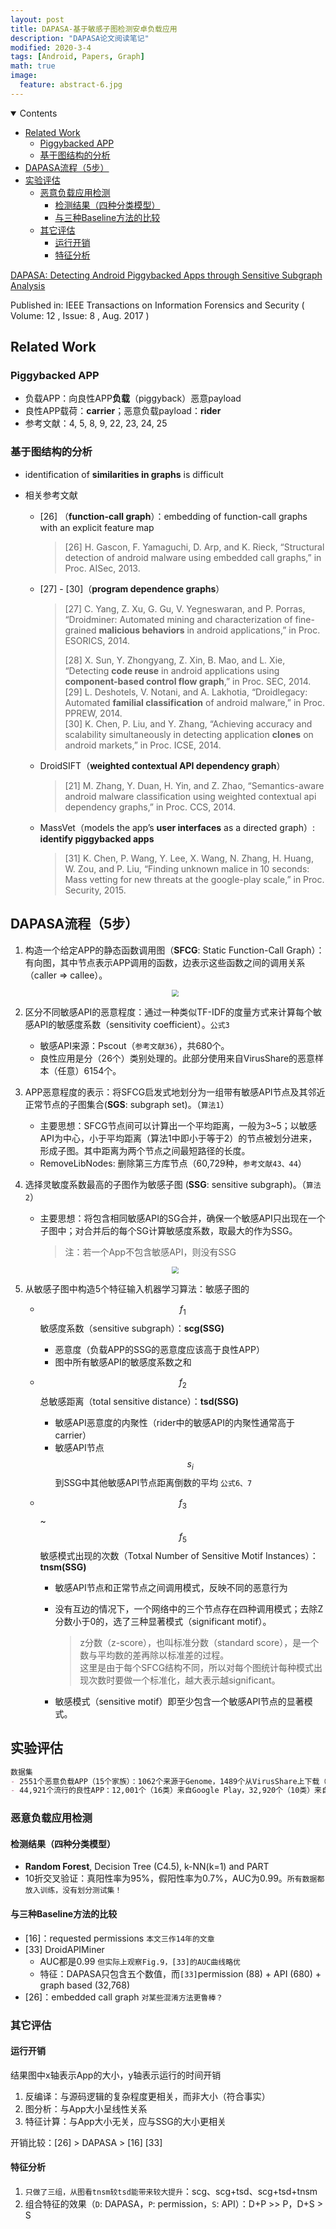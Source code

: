 ```yaml
---
layout: post
title: DAPASA-基于敏感子图检测安卓负载应用
description: "DAPASA论文阅读笔记"
modified: 2020-3-4
tags: [Android, Papers, Graph]
math: true
image:
  feature: abstract-6.jpg
---
```

<details open><!-- 可选open -->
<summary>Contents</summary>
<div markdown="1">
<!-- TOC -->

- [Related Work](#related-work)
    - [Piggybacked APP](#piggybacked-app)
    - [基于图结构的分析](#%E5%9F%BA%E4%BA%8E%E5%9B%BE%E7%BB%93%E6%9E%84%E7%9A%84%E5%88%86%E6%9E%90)
- [DAPASA流程（5步）](#dapasa%E6%B5%81%E7%A8%8B5%E6%AD%A5)
- [实验评估](#%E5%AE%9E%E9%AA%8C%E8%AF%84%E4%BC%B0)
    - [恶意负载应用检测](#%E6%81%B6%E6%84%8F%E8%B4%9F%E8%BD%BD%E5%BA%94%E7%94%A8%E6%A3%80%E6%B5%8B)
        - [检测结果（四种分类模型）](#%E6%A3%80%E6%B5%8B%E7%BB%93%E6%9E%9C%E5%9B%9B%E7%A7%8D%E5%88%86%E7%B1%BB%E6%A8%A1%E5%9E%8B)
        - [与三种Baseline方法的比较](#%E4%B8%8E%E4%B8%89%E7%A7%8Dbaseline%E6%96%B9%E6%B3%95%E7%9A%84%E6%AF%94%E8%BE%83)
    - [其它评估](#%E5%85%B6%E5%AE%83%E8%AF%84%E4%BC%B0)
        - [运行开销](#%E8%BF%90%E8%A1%8C%E5%BC%80%E9%94%80)
        - [特征分析](#%E7%89%B9%E5%BE%81%E5%88%86%E6%9E%90)

<!-- /TOC -->
</div>
</details>

[DAPASA: Detecting Android Piggybacked Apps through Sensitive Subgraph Analysis](https://ieeexplore.ieee.org/document/7887707)

Published in: IEEE Transactions on Information Forensics and Security ( Volume: 12 , Issue: 8 , Aug. 2017 )
<!--more-->

## Related Work

### Piggybacked APP

- 负载APP：向良性APP**负载**（piggyback）恶意payload
- 良性APP载荷：**carrier**；恶意负载payload：**rider**
- 参考文献：4, 5, 8, 9, 22, 23, 24, 25

### 基于图结构的分析

- identification of **similarities in graphs** is difficult

- 相关参考文献

  - [26] （**function-call graph**）：embedding of function-call graphs with an explicit feature map

    > [26] H. Gascon, F. Yamaguchi, D. Arp, and K. Rieck, “Structural detection of android malware using embedded call graphs,” in Proc. AISec, 2013.
    
  - [27] - [30]（**program dependence graphs**）

    > [27] C. Yang, Z. Xu, G. Gu, V. Yegneswaran, and P. Porras, “Droidminer: Automated mining and characterization of fine-grained **malicious behaviors** in android applications,” in Proc. ESORICS, 2014.<br>
    >
    > [28] X. Sun, Y. Zhongyang, Z. Xin, B. Mao, and L. Xie, “Detecting **code reuse** in android applications using **component-based control flow graph**,” in Proc. SEC, 2014.<br>
    > [29] L. Deshotels, V. Notani, and A. Lakhotia, “Droidlegacy: Automated **familial classification** of android malware,” in Proc. PPREW, 2014.<br>
    > [30] K. Chen, P. Liu, and Y. Zhang, “Achieving accuracy and scalability simultaneously in detecting application **clones** on android markets,” in Proc. ICSE, 2014.
  - DroidSIFT（**weighted contextual API dependency graph**）
  
    > [21] M. Zhang, Y. Duan, H. Yin, and Z. Zhao, “Semantics-aware android malware classification using weighted contextual api dependency graphs,” in Proc. CCS, 2014.
  
  - MassVet（models the app’s **user interfaces** as a directed graph）: **identify piggybacked apps**

    > [31] K. Chen, P. Wang, Y. Lee, X. Wang, N. Zhang, H. Huang, W. Zou, and P. Liu, “Finding unknown malice in 10 seconds: Mass vetting for new threats at the google-play scale,” in Proc. Security, 2015.

## DAPASA流程（5步）

1. 构造一个给定APP的静态函数调用图（**SFCG**: Static Function-Call Graph）：有向图，其中节点表示APP调用的函数，边表示这些函数之间的调用关系（caller => callee）。

   <p style="text-align:center"><img src="{{ site.url }}/images/SFCG.png" style="zoom:70%;" /></p>

2. 区分不同敏感API的恶意程度：通过一种类似TF-IDF的度量方式来计算每个敏感API的敏感度系数（sensitivity coefficient）。`公式3`

   - 敏感API来源：Pscout（`参考文献36`），共680个。
   - 良性应用是分（26个）类别处理的。此部分使用来自VirusShare的恶意样本（任意）6154个。

3. APP恶意程度的表示：将SFCG启发式地划分为一组带有敏感API节点及其邻近正常节点的子图集合(**SGS**: subgraph set)。（`算法1`）

   - 主要思想：SFCG节点间可以计算出一个平均距离，一般为3~5；以敏感API为中心，小于平均距离（算法1中即小于等于2）的节点被划分进来，形成子图。其中距离为两个节点之间最短路径的长度。
   - RemoveLibNodes: 删除第三方库节点（60,729种，`参考文献43、44`）

4. 选择灵敏度系数最高的子图作为敏感子图 (**SSG**: sensitive subgraph)。（`算法2`）

   - 主要思想：将包含相同敏感API的SG合并，确保一个敏感API只出现在一个子图中；对合并后的每个SG计算敏感度系数，取最大的作为SSG。

     > 注：若一个App不包含敏感API，则没有SSG

   <p style="text-align:center"><img src="{{ site.url }}/images/SSG.png" style="zoom: 70%;" /></p>

5. 从敏感子图中构造5个特征输入机器学习算法：敏感子图的

   - $$f_1$$  敏感度系数（sensitive subgraph）：**scg(SSG)**
   
     - 恶意度（负载APP的SSG的恶意度应该高于良性APP）
     - 图中所有敏感API的敏感度系数之和 
   
   - $$f_2$$  总敏感距离（total sensitive distance）：**tsd(SSG)**
   
     - 敏感API恶意度的内聚性（rider中的敏感API的内聚性通常高于carrier）
     - 敏感API节点 $$s_i$$ 到SSG中其他敏感API节点距离倒数的平均 `公式6、7`
   
   - $$f_3$$ ~ $$f_5$$  敏感模式出现的次数（Totxal Number of Sensitive Motif Instances）：**tnsm(SSG)**
   
     - 敏感API节点和正常节点之间调用模式，反映不同的恶意行为
   
     - 没有互边的情况下，一个网络中的三个节点存在四种调用模式；去除Z分数小于0的，选了三种显著模式（significant motif）。
   
       > z分数（z-score），也叫标准分数（standard score），是一个数与平均数的差再除以标准差的过程。<br>这里是由于每个SFCG结构不同，所以对每个图统计每种模式出现次数时要做一个标准化，越大表示越significant。
     - 敏感模式（sensitive motif）即至少包含一个敏感API节点的显著模式。

## 实验评估

```markdown
数据集
- 2551个恶意负载APP（15个家族）：1062个来源于Genome，1489个从VirusShare上下载（由`参考文献50`<famaily classification>标注）
- 44,921个流行的良性APP：12,001个（16类）来自Google Play，32,920个（10类）来自Anzhi
```

### 恶意负载应用检测

#### 检测结果（四种分类模型）

- **Random Forest**, Decision Tree (C4.5), k-NN(k=1) and PART
- 10折交叉验证：真阳性率为95%，假阳性率为0.7%，AUC为0.99。`所有数据都放入训练，没有划分测试集！`

#### 与三种Baseline方法的比较

- [16]：requested permissions `本文三作14年的文章`
- [33] DroidAPIMiner
  - AUC都是0.99 `但实际上观察Fig.9，[33]的AUC曲线略优`
  - 特征：DAPASA只包含五个数值，而`[33]`permission (88) + API (680) + graph based (32,768)
- [26]：embedded call graph `对某些混淆方法更鲁棒？`

### 其它评估

#### 运行开销

结果图中x轴表示App的大小，y轴表示运行的时间开销

1. 反编译：与源码逻辑的复杂程度更相关，而非大小（符合事实）
2. 图分析：与App大小呈线性关系
3. 特征计算：与App大小无关，应与SSG的大小更相关

开销比较：[26] > DAPASA > [16] [33]

#### 特征分析

1. `只做了三组，从图看tnsm较tsd能带来较大提升`：scg、scg+tsd、scg+tsd+tnsm
2. 组合特征的效果（`D`: DAPASA，`P`: permission，`S`: API）：D+P >> P，D+S > S